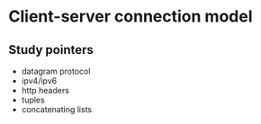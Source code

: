 # Client-server connection model

## Study pointers
- datagram protocol
- ipv4/ipv6
- http headers
- tuples
- concatenating lists
